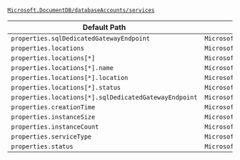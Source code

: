 [`Microsoft.DocumentDB/databaseAccounts/services`](https://docs.microsoft.com/en-us/azure/templates/microsoft.documentdb/databaseaccounts/services)

| Default Path | Alias |
|---|---|
| `properties.sqlDedicatedGatewayEndpoint` | `Microsoft.DocumentDB/databaseAccounts/services/SqlDedicatedGatewayServiceResourceProperties.sqlDedicatedGatewayEndpoint` |
| `properties.locations` | `Microsoft.DocumentDB/databaseAccounts/services/SqlDedicatedGatewayServiceResourceProperties.locations` |
| `properties.locations[*]` | `Microsoft.DocumentDB/databaseAccounts/services/SqlDedicatedGatewayServiceResourceProperties.locations[*]` |
| `properties.locations[*].name` | `Microsoft.DocumentDB/databaseAccounts/services/SqlDedicatedGatewayServiceResourceProperties.locations[*].name` |
| `properties.locations[*].location` | `Microsoft.DocumentDB/databaseAccounts/services/SqlDedicatedGatewayServiceResourceProperties.locations[*].location` |
| `properties.locations[*].status` | `Microsoft.DocumentDB/databaseAccounts/services/SqlDedicatedGatewayServiceResourceProperties.locations[*].status` |
| `properties.locations[*].sqlDedicatedGatewayEndpoint` | `Microsoft.DocumentDB/databaseAccounts/services/SqlDedicatedGatewayServiceResourceProperties.locations[*].sqlDedicatedGatewayEndpoint` |
| `properties.creationTime` | `Microsoft.DocumentDB/databaseAccounts/services/creationTime` |
| `properties.instanceSize` | `Microsoft.DocumentDB/databaseAccounts/services/instanceSize` |
| `properties.instanceCount` | `Microsoft.DocumentDB/databaseAccounts/services/instanceCount` |
| `properties.serviceType` | `Microsoft.DocumentDB/databaseAccounts/services/serviceType` |
| `properties.status` | `Microsoft.DocumentDB/databaseAccounts/services/status` |

